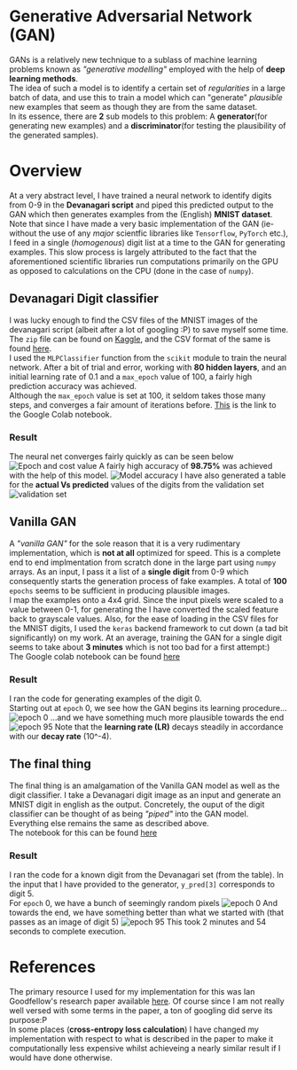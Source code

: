 # Generative Adversarial Network (GAN)
GANs is a relatively new technique to a sublass of machine learning problems known as *"generative modelling"* employed with the help of **deep learning methods**.\
The idea of such a model is to identify a certain set of *regularities* in a large batch of data, and use this to train a model which can "generate" *plausible* new examples that seem as though they are from the same dataset.\
In its essence, there are **2** sub models to this problem: A **generator**(for generating new examples) and a **discriminator**(for testing the plausibility of the generated samples).

# Overview
At a very abstract level, I have trained a neural network to identify digits from 0-9 in the **Devanagari script** and piped this predicted output to the GAN which then generates examples from the (English) **MNIST dataset**.\
Note that since I have made a very basic implementation of the GAN (ie-without the use of any *major* scientfic libraries like ```Tensorflow```, ```PyTorch``` etc.), I feed in a single (*homogenous*) digit list at a time to the GAN for generating examples. This slow process is largely attributed to the fact that the aforementioned scientific libraries run computations primarily on the GPU as opposed to calculations on the CPU (done in the case of ```numpy```).

## Devanagari Digit classifier
I was lucky enough to find the CSV files of the MNIST images of the devanagari script (albeit after a lot of googling :P) to save myself some time. The ```zip``` file can be found on [Kaggle](https://www.kaggle.com/ashokpant/devanagari-character-dataset-large), and the CSV format of the same is found [here](https://github.com/sknepal/DHDD_CSV).\
I used the ```MLPClassifier``` function from the ```scikit``` module to train the neural network. After a bit of trial and error, working with **80 hidden layers**, and an initial learning rate of 0.1 and a ```max_epoch``` value of 100, a fairly high prediction accuracy was achieved.\
Although the ```max_epoch``` value is set at 100, it seldom takes those many steps, and converges a fair amount of iterations before. [This](https://colab.research.google.com/drive/1HkDEJfKoFRFzJh6OMn1LGIxiejoVsuKS#scrollTo=FQIysSno7Nax) is the link to the Google Colab notebook.
### Result
The neural net converges fairly quickly as can be seen below
![Epoch and cost value](https://github.com/ckapoor7/bare-bones-GANs/blob/main/results/nn-loss.png)
A fairly high accuracy of **98.75%** was achieved with the help of this model. 
![Model accuracy](https://github.com/ckapoor7/bare-bones-GANs/blob/main/results/nn-accuracy.png)
I have also generated a table for the **actual Vs predicted** values of the digits from the validation set
![validation set](https://github.com/ckapoor7/bare-bones-GANs/blob/main/results/nn-pred.png)

## Vanilla GAN
A *"vanilla GAN"* for the sole reason that it is a very rudimentary implementation, which is **not at all** optimized for speed. This is a complete end to end implmentation from scratch done in the large part using ```numpy``` arrays.  As an input, I pass it a list of a **single digit** from 0-9 which consequently starts the generation process of fake examples. A total of **100** ```epochs``` seems to be sufficient in producing plausible images.\
I map the examples onto a 4x4 grid. Since the input pixels were scaled to a value between 0-1, for generating the I have converted the scaled feature back to grayscale values. Also, for the ease of loading in the CSV files for the MNIST digits, I used the ```keras``` backend framework to cut down (a tad bit significantly) on my work. At an average, training the GAN for a single digit seems to take about **3 minutes** which is not too bad for a first attempt:)\
The Google colab notebook can be found [here](https://colab.research.google.com/drive/1P7bhxQaUWDE-b3WcbfoIdMmB_ovtVOxZ)
### Result
I ran the code for generating examples of the digit 0.\
Starting out at ```epoch``` 0, we see how the GAN begins its learning procedure...\
![epoch 0](https://github.com/ckapoor7/bare-bones-GANs/blob/main/results/vg-itr0.png)
...and we have something much more plausible towards the end
![epoch 95](https://github.com/ckapoor7/bare-bones-GANs/blob/main/results/vg-itr95.png)
Note that the **learning rate (LR)** decays steadily in accordance with our **decay rate** (10^-4).


## The final thing
The final thing is an amalgamation of the Vanilla GAN model as well as the digit classifier. I take a Devanagari digit image as an input and generate an MNIST digit in english as the output. Concretely, the ouput of the digit classifier can be thought of as being *"piped"* into the GAN model. Everything else remains the same as described above.\
The notebook for this can be found [here](https://colab.research.google.com/drive/1YxvCLGCMGvwXd5LM4NTGwWcb56pMyn0U#scrollTo=S_d8m1XBJcBM)
### Result
I ran the code for a known digit from the Devanagari set (from the table). In the input that I have provided to the generator, ```y_pred[3]``` corresponds to digit 5.\
For ```epoch``` 0, we have a bunch of seemingly random pixels
![epoch 0](https://github.com/ckapoor7/bare-bones-GANs/blob/main/results/final-itr0.png)
And towards the end, we have something better than what we started with (that passes as an image of digit 5)
![epoch 95](https://github.com/ckapoor7/bare-bones-GANs/blob/main/results/final-itr95.png)
This took 2 minutes and 54 seconds to complete execution.

# References
The primary resource I used for my implementation for this was Ian Goodfellow's research paper available [here](https://arxiv.org/pdf/1406.2661.pdf). Of course since I am not really well versed with some terms in the paper, a ton of googling did serve its purpose:P\
In some places (**cross-entropy loss calculation**) I have changed my implementation with respect to what is described in the paper to make it computationally less expensive whilst achieveing a nearly similar result if I would have done otherwise.


